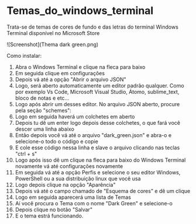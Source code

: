 # Temas_do_windows_terminal
Trata-se de temas de cores de fundo e das letras do terminal Windows Terminal disponível no Microsoft Store

![Screenshot](Thema dark green.png)

Como instalar:

1) Abra o Windows Terminal e clique na fleca para baixo
2) Em seguida clique em configurações
3) Depois vá até a opção "Abrir o arquivo JSON"
4) Logo, será aberto automaticamente um editor padrão qualquer. Como por exemplo Vs Code, Microsoft Visual Studio, Átomo, sublime_text, bloco de notas e etc...
5) Logo após abrir um desses editor. No arquivo JSON aberto, procure pela seção "schemes":
6) Logo em seguida haverá um colchetes em aberto
7) Depois tu dê um enter logo depois desse colchetes, o que fará você descer uma linha abaixo
8) Então depois você vá até o arquivo "dark_green.json" e abra-o e selecione-o todo o código e copie
9) E cole esse código nessa linha e slave o arquivo clicando nas teclas "ctrl + s"
10) Logo após isso dê um clique na fleca para baixo do Windows Terminal novamente vá até configurações novamente
11) Em seguida vá até a opção Perfis e selecione o seu editor Windows, PowerShell ou a sua distribuição linux que você usa
12) Logo depois clique na opção "Aparência"
13) Depois vá até o campo chamado de "Esquema de cores" e dê um clique
14) Logo em seguida aparecerá uma lista de Temas
15) Aí você procura o Tema com o nome "Dark Green" e selecione-o
16) Depois clique no botão "Salvar"
17) E o tema estrá funcionando.
